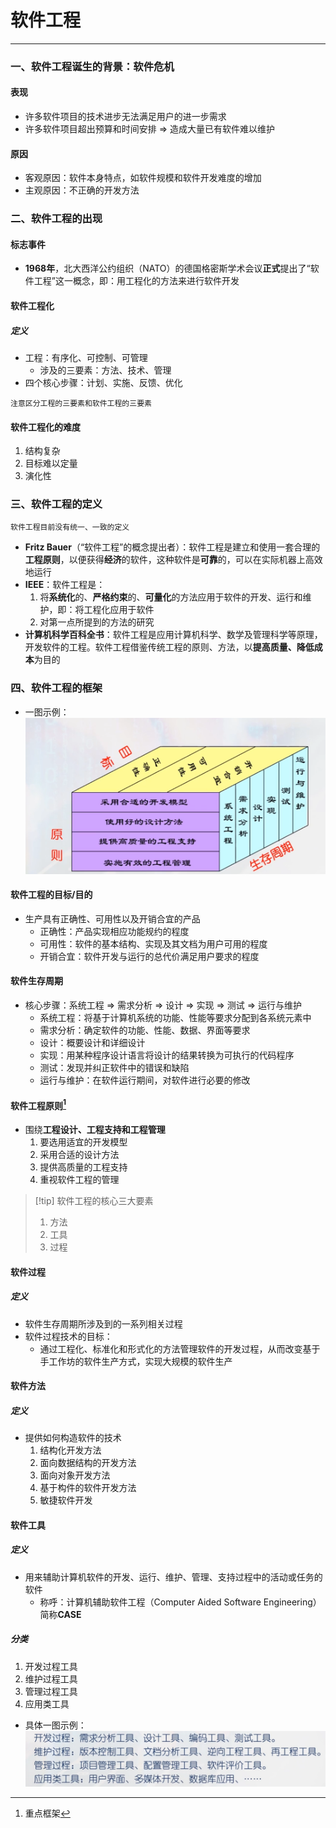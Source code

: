 
# 软件工程

---

### 一、软件工程诞生的背景：软件危机

#### 表现

- 许多软件项目的技术进步无法满足用户的进一步需求
- 许多软件项目超出预算和时间安排 $\Rightarrow$ 造成大量已有软件难以维护

#### 原因

- 客观原因：软件本身特点，如软件规模和软件开发难度的增加
- 主观原因：不正确的开发方法

### 二、软件工程的出现

#### 标志事件

- **1968年**，北大西洋公约组织（NATO）的德国格密斯学术会议**正式**提出了“软件工程”这一概念，即：用工程化的方法来进行软件开发

#### 软件工程化
##### 定义

- 工程：有序化、可控制、可管理
	- 涉及的三要素：方法、技术、管理
- 四个核心步骤：计划、实施、反馈、优化

```
注意区分工程的三要素和软件工程的三要素
```

#### 软件工程化的难度

1. 结构复杂
2. 目标难以定量
3. 演化性

### 三、软件工程的定义

```
软件工程目前没有统一、一致的定义
```

- **Fritz Bauer**（“软件工程”的概念提出者）：软件工程是建立和使用一套合理的**工程原则**，以便获得**经济**的软件，这种软件是**可靠**的，可以在实际机器上高效地运行
- **IEEE**：软件工程是：
	1. 将**系统化**的、**严格约束**的、**可量化**的方法应用于软件的开发、运行和维护，即：将工程化应用于软件
	2. 对第一点所提到的方法的研究
- **计算机科学百科全书**：软件工程是应用计算机科学、数学及管理科学等原理，开发软件的工程。软件工程借鉴传统工程的原则、方法，以**提高质量、降低成本**为目的

### 四、软件工程的框架

- 一图示例：![](assets/Pasted%20image%2020241122164657.png)
#### 软件工程的目标/目的

- 生产具有正确性、可用性以及开销合宜的产品
	- 正确性：产品实现相应功能规约的程度
	- 可用性：软件的基本结构、实现及其文档为用户可用的程度
	- 开销合宜：软件开发与运行的总代价满足用户要求的程度

#### 软件生存周期

- 核心步骤：系统工程 $\Rightarrow$ 需求分析 $\Rightarrow$ 设计 $\Rightarrow$ 实现 $\Rightarrow$ 测试 $\Rightarrow$ 运行与维护
	- 系统工程：将基于计算机系统的功能、性能等要求分配到各系统元素中
	- 需求分析：确定软件的功能、性能、数据、界面等要求
	- 设计：概要设计和详细设计
	- 实现：用某种程序设计语言将设计的结果转换为可执行的代码程序
	- 测试：发现并纠正软件中的错误和缺陷
	- 运行与维护：在软件运行期间，对软件进行必要的修改

#### 软件工程原则[^1]

- 围绕**工程设计、工程支持和工程管理**
	1. 要选用适宜的开发模型
	2. 采用合适的设计方法
	3. 提供高质量的工程支持
	4. 重视软件工程的管理

 >[!tip] 软件工程的核心三大要素
>1. 方法
>2. 工具
>3. 过程

#### 软件过程
##### 定义

- 软件生存周期所涉及到的一系列相关过程
- 软件过程技术的目标：
	- 通过工程化、标准化和形式化的方法管理软件的开发过程，从而改变基于手工作坊的软件生产方式，实现大规模的软件生产

#### 软件方法
##### 定义

- 提供如何构造软件的技术
	1. 结构化开发方法
	2. 面向数据结构的开发方法
	3. 面向对象开发方法
	4. 基于构件的软件开发方法
	5. 敏捷软件开发

#### 软件工具
##### 定义

- 用来辅助计算机软件的开发、运行、维护、管理、支持过程中的活动或任务的软件
	- 称呼：计算机辅助软件工程（Computer Aided Software Engineering）简称**CASE**
##### 分类

1. 开发过程工具
2. 维护过程工具
3. 管理过程工具
4. 应用类工具

- 具体一图示例：![](assets/Pasted%20image%2020241122172101.png)


[^1]: 重点框架